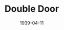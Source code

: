 ---
title: Double Door
date: 1939-04-11
closing_date: 1939-04-14
layout: productions
featured_image:
image_caption:
image_credit:
playbill:
Theatre: Theatre Jacksonville
Venue: Little Theatre
cast:
- Anne Darrow: Margaret Claire Lafferty
- Avery: Elsie Austin
- Caroline Van Bret: Lillian Foster
- Dr. John Sully: Jack Fenton
- Lambert: Joseph Azar
- Louise Mitchell: Mabel Hill Foster
- Mortimer Neff: Karl Higginbotham
- Mr. Chase: Paul Kruse
- Rip Van Bret: Kenneth Godschalk
- Telson: Forney Stafford
- Victoria Van Bret: Elizabeth Howland Foster
- William: Clifford Rogero
crew:
- Director: William Pearce
- Lighting: Roy Hill
- Make-up: Mrs. Everett Dwight
- Props: Mrs. Herbert Swisher
- Staging:
  - P.G. Camp
  - Forney Stafford
  - Joseph Azar
  - Paul Kruse
  - Vincent Bisno
orchestra:
external_links:
---